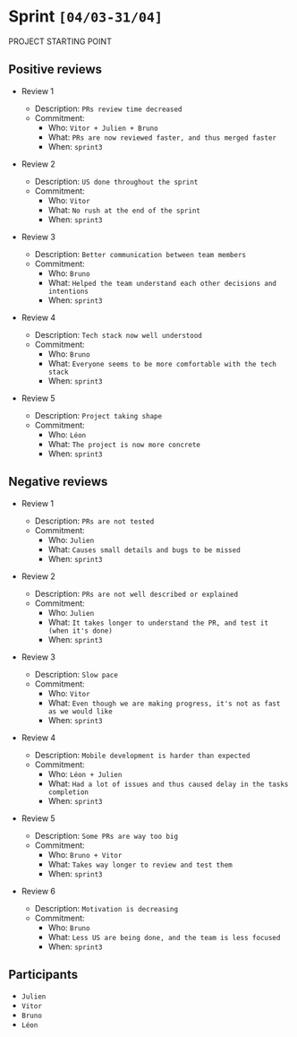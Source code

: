 # Sprint `[04/03-31/04]`

PROJECT STARTING POINT

## Positive reviews

- Review 1
  - Description: `PRs review time decreased`
  - Commitment:
    - Who: `Vitor + Julien + Bruno`
    - What: `PRs are now reviewed faster, and thus merged faster`
    - When: `sprint3`

- Review 2
  - Description: `US done throughout the sprint`
  - Commitment:
    - Who: `Vitor`
    - What: `No rush at the end of the sprint`
    - When: `sprint3`

- Review 3
  - Description: `Better communication between team members`
  - Commitment:
    - Who: `Bruno`
    - What: `Helped the team understand each other decisions and intentions`
    - When: `sprint3`

- Review 4
  - Description: `Tech stack now well understood`
  - Commitment:
    - Who: `Bruno`
    - What: `Everyone seems to be more comfortable with the tech stack`
    - When: `sprint3`

- Review 5
  - Description: `Project taking shape`
  - Commitment:
    - Who: `Léon`
    - What: `The project is now more concrete`
    - When: `sprint3`

## Negative reviews

- Review 1
  - Description: `PRs are not tested`
  - Commitment:
    - Who: `Julien`
    - What: `Causes small details and bugs to be missed`
    - When: `sprint3`

- Review 2
  - Description: `PRs are not well described or explained`
  - Commitment:
    - Who: `Julien`
    - What: `It takes longer to understand the PR, and test it (when it's done)`
    - When: `sprint3`

- Review 3
  - Description: `Slow pace`
  - Commitment:
    - Who: `Vitor`
    - What: `Even though we are making progress, it's not as fast as we would like`
    - When: `sprint3`

- Review 4
  - Description: `Mobile development is harder than expected`
  - Commitment:
    - Who: `Léon + Julien`
    - What: `Had a lot of issues and thus caused delay in the tasks completion`
    - When: `sprint3`

- Review 5
  - Description: `Some PRs are way too big`
  - Commitment:
    - Who: `Bruno + Vitor`
    - What: `Takes way longer to review and test them`
    - When: `sprint3`

- Review 6
  - Description: `Motivation is decreasing`
  - Commitment:
    - Who: `Bruno`
    - What: `Less US are being done, and the team is less focused`
    - When: `sprint3`

## Participants

- `Julien`
- `Vitor`
- `Bruno`
- `Léon`

